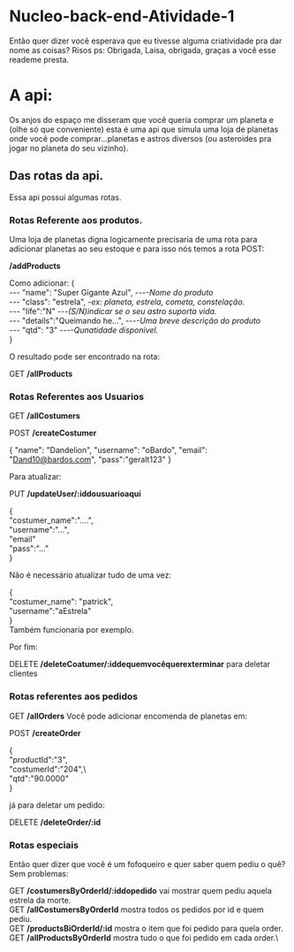 # Nucleo-back-end-Atividade-1

Então  quer dizer você esperava que eu tivesse alguma criatividade pra dar nome as coisas? Risos
ps: Obrigada, Laisa, obrigada, graças a você esse reademe presta.

# A api:

Os anjos do espaço me disseram que você queria comprar um planeta e (olhe só que conveniente) esta é uma api que simula uma loja de planetas onde você pode comprar...planetas e astros diversos (ou asteroides pra jogar no planeta do seu vizinho).

## Das rotas da api.

Essa api possui algumas rotas.

### Rotas Referente aos produtos.

Uma loja de planetas digna logicamente precisaria de uma rota para adicionar planetas ao seu estoque e para isso nós temos a rota POST:

**/addProducts**

Como adicionar:
{\
---    "name": "Super Gigante Azul",  ---*-Nome do produto*\
---    "class": "estrela",            *-ex: planeta, estrela, cometa, constelação.*\
---    "life":"N"                     ---*(S/N)indicar se o seu astro suporta vida.*\
---    "details":"Queimando he...",   ---*-Uma breve descrição do produto*\
---    "qtd": "3"                     ---*-Qunatidade disponivel.*\
}

O resultado pode ser encontrado na rota:

GET **/allProducts**

### Rotas Referentes aos Usuarios

GET **/allCostumers**

POST **/createCostumer**

{
    "name": "Dandelion",
    "username": "oBardo",
    "email": "Dand10@bardos.com",
    "pass":"geralt123"
}

Para atualizar:

PUT **/updateUser/:iddousuarioaqui**

{\
    "costumer_name":"....",\
    "username":"...",\
    "email"\
    "pass":"..."\
}

Não é necessário atualizar tudo de uma vez:

{\
    "costumer_name": "patrick",\
    "username":"aEstrela"\
}  
Também funcionaria por exemplo.

Por fim:

DELETE **/deleteCoatumer/:iddequemvocêquerexterminar** para deletar clientes

### Rotas referentes aos pedidos

GET **/allOrders**
Você pode adicionar encomenda de planetas em:

POST **/createOrder**
 
{\
    "productId":"3",\
    "costumerId":"204",\  
    "qtd":"90.0000"\
}

já para deletar um pedido:

DELETE **/deleteOrder/:id**

### Rotas especiais

Então quer dizer que você é um fofoqueiro e quer saber quem pediu o quê? Sem problemas:

GET **/costumersByOrderId/:iddopedido** vai mostrar quem pediu aquela estrela da morte.\
GET **/allCostumersByOrderId** mostra todos os pedidos por id e quem pediu.\
GET **/productsBiOrderId/:id** mostra o item que foi pedido para quela order.\
GET **/allProductsByOrderId** mostra tudo o que foi pedido em cada order.\
